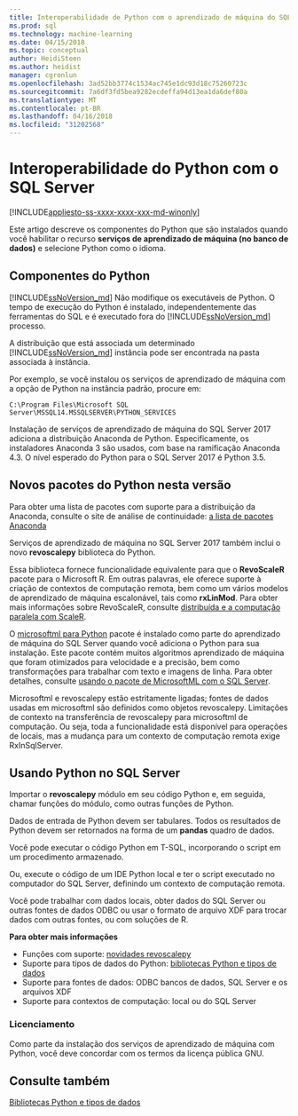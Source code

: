 ```yaml
---
title: Interoperabilidade de Python com o aprendizado de máquina do SQL Server | Microsoft Docs
ms.prod: sql
ms.technology: machine-learning
ms.date: 04/15/2018
ms.topic: conceptual
author: HeidiSteen
ms.author: heidist
manager: cgronlun
ms.openlocfilehash: 3ad52bb3774c1534ac745e1dc93d18c75260723c
ms.sourcegitcommit: 7a6df3fd5bea9282ecdeffa94d13ea1da6def80a
ms.translationtype: MT
ms.contentlocale: pt-BR
ms.lasthandoff: 04/16/2018
ms.locfileid: "31202568"
---
```

# <a name="python-interoperability-with-sql-server"></a>Interoperabilidade do Python com o SQL Server
[!INCLUDE[appliesto-ss-xxxx-xxxx-xxx-md-winonly](../../includes/appliesto-ss-xxxx-xxxx-xxx-md-winonly.md)]

Este artigo descreve os componentes do Python que são instalados quando você habilitar o recurso **serviços de aprendizado de máquina (no banco de dados)** e selecione Python como o idioma.

## <a name="python-components"></a>Componentes do Python

[!INCLUDE[ssNoVersion_md](../../includes/ssnoversion-md.md)] Não modifique os executáveis de Python. O tempo de execução do Python é instalado, independentemente das ferramentas do SQL e é executado fora do [!INCLUDE[ssNoVersion_md](../../includes/ssnoversion-md.md)] processo.

A distribuição que está associada um determinado [!INCLUDE[ssNoVersion_md](../../includes/ssnoversion-md.md)] instância pode ser encontrada na pasta associada à instância.

Por exemplo, se você instalou os serviços de aprendizado de máquina com a opção de Python na instância padrão, procure em:

`C:\Program Files\Microsoft SQL Server\MSSQL14.MSSQLSERVER\PYTHON_SERVICES`

Instalação de serviços de aprendizado de máquina do SQL Server 2017 adiciona a distribuição Anaconda de Python. Especificamente, os instaladores Anaconda 3 são usados, com base na ramificação Anaconda 4.3. O nível esperado do Python para o SQL Server 2017 é Python 3.5.

## <a name="new-python-packages-in-this-release"></a>Novos pacotes do Python nesta versão

Para obter uma lista de pacotes com suporte para a distribuição da Anaconda, consulte o site de análise de continuidade: [a lista de pacotes Anaconda](https://docs.continuum.io/anaconda/pkg-docs)

Serviços de aprendizado de máquina no SQL Server 2017 também inclui o novo **revoscalepy** biblioteca do Python.

Essa biblioteca fornece funcionalidade equivalente para que o **RevoScaleR** pacote para o Microsoft R. Em outras palavras, ele oferece suporte à criação de contextos de computação remota, bem como um vários modelos de aprendizado de máquina escalonável, tais como **rxLinMod**. Para obter mais informações sobre RevoScaleR, consulte [distribuída e a computação paralela com ScaleR](https://msdn.microsoft.com/microsoft-r/scaler-distributed-computing).

O [microsoftml para Python](https://docs.microsoft.com/machine-learning-server/python-reference/microsoftml/microsoftml-package) pacote é instalado como parte do aprendizado de máquina do SQL Server quando você adiciona o Python para sua instalação. Este pacote contém muitos algoritmos aprendizado de máquina que foram otimizados para velocidade e a precisão, bem como transformações para trabalhar com texto e imagens de linha. Para obter detalhes, consulte [usando o pacote de MicrosoftML com o SQL Server](https://docs.microsoft.com/sql/advanced-analytics/using-the-microsoftml-package).

Microsoftml e revoscalepy estão estritamente ligadas; fontes de dados usadas em microsoftml são definidos como objetos revoscalepy. Limitações de contexto na transferência de revoscalepy para microsoftml de computação. Ou seja, toda a funcionalidade está disponível para operações de locais, mas a mudança para um contexto de computação remota exige RxInSqlServer.

## <a name="using-python-in-sql-server"></a>Usando Python no SQL Server

Importar o **revoscalepy** módulo em seu código Python e, em seguida, chamar funções do módulo, como outras funções de Python.

Dados de entrada de Python devem ser tabulares. Todos os resultados de Python devem ser retornados na forma de um **pandas** quadro de dados.

Você pode executar o código Python em T-SQL, incorporando o script em um procedimento armazenado.

Ou, execute o código de um IDE Python local e ter o script executado no computador do SQL Server, definindo um contexto de computação remota.

Você pode trabalhar com dados locais, obter dados do SQL Server ou outras fontes de dados ODBC ou usar o formato de arquivo XDF para trocar dados com outras fontes, ou com soluções de R.

**Para obter mais informações**

+ Funções com suporte: [novidades revoscalepy](what-is-revoscalepy.md) 
+ Suporte para tipos de dados do Python: [bibliotecas Python e tipos de dados](python-libraries-and-data-types.md)
+ Suporte para fontes de dados: ODBC bancos de dados, SQL Server e os arquivos XDF
+ Suporte para contextos de computação: local ou do SQL Server

### <a name="licensing"></a>Licenciamento

Como parte da instalação dos serviços de aprendizado de máquina com Python, você deve concordar com os termos da licença pública GNU.

## <a name="see-also"></a>Consulte também

[Bibliotecas Python e tipos de dados](python-libraries-and-data-types.md)
